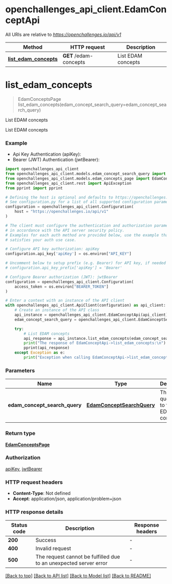 # openchallenges_api_client.EdamConceptApi

All URIs are relative to *https://openchallenges.io/api/v1*

| Method                                                         | HTTP request           | Description        |
| -------------------------------------------------------------- | ---------------------- | ------------------ |
| [**list_edam_concepts**](EdamConceptApi.md#list_edam_concepts) | **GET** /edam-concepts | List EDAM concepts |

# **list_edam_concepts**

> EdamConceptsPage list_edam_concepts(edam_concept_search_query=edam_concept_search_query)

List EDAM concepts

List EDAM concepts

### Example

- Api Key Authentication (apiKey):
- Bearer (JWT) Authentication (jwtBearer):

```python
import openchallenges_api_client
from openchallenges_api_client.models.edam_concept_search_query import EdamConceptSearchQuery
from openchallenges_api_client.models.edam_concepts_page import EdamConceptsPage
from openchallenges_api_client.rest import ApiException
from pprint import pprint

# Defining the host is optional and defaults to https://openchallenges.io/api/v1
# See configuration.py for a list of all supported configuration parameters.
configuration = openchallenges_api_client.Configuration(
    host = "https://openchallenges.io/api/v1"
)

# The client must configure the authentication and authorization parameters
# in accordance with the API server security policy.
# Examples for each auth method are provided below, use the example that
# satisfies your auth use case.

# Configure API key authorization: apiKey
configuration.api_key['apiKey'] = os.environ["API_KEY"]

# Uncomment below to setup prefix (e.g. Bearer) for API key, if needed
# configuration.api_key_prefix['apiKey'] = 'Bearer'

# Configure Bearer authorization (JWT): jwtBearer
configuration = openchallenges_api_client.Configuration(
    access_token = os.environ["BEARER_TOKEN"]
)

# Enter a context with an instance of the API client
with openchallenges_api_client.ApiClient(configuration) as api_client:
    # Create an instance of the API class
    api_instance = openchallenges_api_client.EdamConceptApi(api_client)
    edam_concept_search_query = openchallenges_api_client.EdamConceptSearchQuery() # EdamConceptSearchQuery | The search query used to find EDAM concepts. (optional)

    try:
        # List EDAM concepts
        api_response = api_instance.list_edam_concepts(edam_concept_search_query=edam_concept_search_query)
        print("The response of EdamConceptApi->list_edam_concepts:\n")
        pprint(api_response)
    except Exception as e:
        print("Exception when calling EdamConceptApi->list_edam_concepts: %s\n" % e)
```

### Parameters

| Name                          | Type                              | Description                                  | Notes      |
| ----------------------------- | --------------------------------- | -------------------------------------------- | ---------- |
| **edam_concept_search_query** | [**EdamConceptSearchQuery**](.md) | The search query used to find EDAM concepts. | [optional] |

### Return type

[**EdamConceptsPage**](EdamConceptsPage.md)

### Authorization

[apiKey](../README.md#apiKey), [jwtBearer](../README.md#jwtBearer)

### HTTP request headers

- **Content-Type**: Not defined
- **Accept**: application/json, application/problem+json

### HTTP response details

| Status code | Description                                                       | Response headers |
| ----------- | ----------------------------------------------------------------- | ---------------- |
| **200**     | Success                                                           | -                |
| **400**     | Invalid request                                                   | -                |
| **500**     | The request cannot be fulfilled due to an unexpected server error | -                |

[[Back to top]](#) [[Back to API list]](../README.md#documentation-for-api-endpoints) [[Back to Model list]](../README.md#documentation-for-models) [[Back to README]](../README.md)
